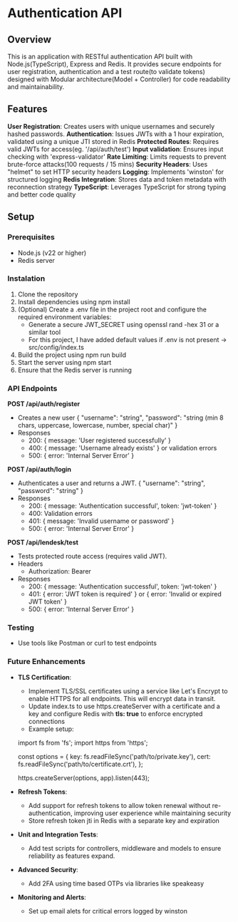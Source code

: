 # Authentication API 

## Overview

This is an application with RESTful authentication API built with Node.js(TypeScript), Express and Redis. It provides secure endpoints for user registration, authentication and a test route(to validate tokens) designed with Modular architecture(Model + Controller) for code readability and maintainability.

## Features

**User Registration**: Creates users with unique usernames and securely hashed passwords.
**Authentication**: Issues JWTs with a 1 hour expiration, validated using a unique JTI stored in Redis
**Protected Routes**: Requires valid JWTs for access(eg. '/api/auth/test')
**Input validation**: Ensures input checking with 'express-validator'
**Rate Limiting**: Limits requests to prevent brute-force attacks(100 requests / 15 mins)
**Security Headers**: Uses "helmet" to set HTTP security headers
**Logging**: Implements 'winston' for structured logging
**Redis Integration**: Stores data and token metadata with reconnection strategy
**TypeScript**: Leverages TypeScript for strong typing and better code quality

## Setup
### Prerequisites
- Node.js (v22 or higher)
- Redis server

### Instalation
1. Clone the repository
2. Install dependencies using npm install
3. (Optional) Create a .env file in the project root and configure the required environment variables:
    - Generate a secure JWT_SECRET using openssl rand -hex 31 or a similar tool
    - For this project, I have added default values if .env is not present -> src/config/index.ts
4. Build the project using npm run build
5. Start the server using npm start
6. Ensure that the Redis server is running

### API Endpoints

**POST /api/auth/register**
- Creates a new user
    {
    "username": "string",
    "password": "string (min 8 chars, uppercase, lowercase, number, special char)"
    }
- Responses
    * 200: { message: 'User registered successfully' }
    * 400: { message: 'Username already exists' } or validation errors
    * 500: { error: 'Internal Server Error' }

**POST /api/auth/login**
- Authenticates a user and returns a JWT.
    {
    "username": "string",
    "password": "string"
    }
- Responses
    * 200: { message: 'Authentication successful', token: 'jwt-token' }
    * 400: Validation errors
    * 401: { message: 'Invalid username or password' }
    * 500: { error: 'Internal Server Error' }

**POST /api/lendesk/test**
- Tests protected route access (requires valid JWT).
- Headers
    * Authorization: Bearer <jwt-token>
- Responses
    * 200: { message: 'Authentication successful', token: 'jwt-token' }
    * 401: { error: 'JWT token is required' } or { error: 'Invalid or expired JWT token' }
    * 500: { error: 'Internal Server Error' }

### Testing
- Use tools like Postman or curl to test endpoints

### Future Enhancements
- **TLS Certification**:
    * Implement TLS/SSL certificates using a service like Let's Encrypt to enable HTTPS for all endpoints. This will encrypt data in transit.
    * Update index.ts to use https.createServer with a certificate and a key and configure Redis with **tls: true** to enforce encrypted connections
    * Example setup:
    
    import fs from 'fs';
    import https from 'https';
    
    const options = {
        key: fs.readFileSync('path/to/private.key'),
        cert: fs.readFileSync('path/to/certificate.crt'),
    };

    https.createServer(options, app).listen(443);

- **Refresh Tokens**:
    * Add support for refresh tokens to allow token renewal without re-authentication, improving user experience while maintaining security
    * Store refresh token jti in Redis with a separate key and expiration

- **Unit and Integration Tests**:
    * Add test scripts for controllers, middleware and models to ensure reliability as features expand.

- **Advanced Security**:
    * Add 2FA using time based OTPs via libraries like speakeasy

- **Monitoring and Alerts**:
    * Set up email alets for critical errors logged by winston